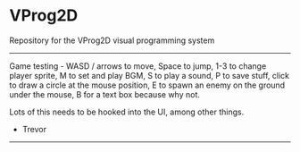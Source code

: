 # VProg2D
Repository for the VProg2D visual programming system

------
Game testing - 
WASD / arrows to move, 
Space to jump, 
1-3 to change player sprite, 
M to set and play BGM, 
S to play a sound, 
P to save stuff, 
click to draw a circle at the mouse position, 
E to spawn an enemy on the ground under the mouse, 
B for a text box because why not. 

Lots of this needs to be hooked into the UI, among 
other things. 
- Trevor
------